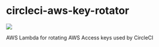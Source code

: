 # circleci-aws-key-rotator

[![](https://img.shields.io/circleci/project/github/EconomistDigitalSolutions/circleci-aws-key-rotator/master.svg)](https://circleci.com/gh/EconomistDigitalSolutions/circleci-aws-key-rotator)

AWS Lambda for rotating AWS Access keys used by CircleCI

